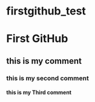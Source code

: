 # firstgithub_test
# First GitHub
## this is my comment
### this is my second comment
#### this is my Third comment
